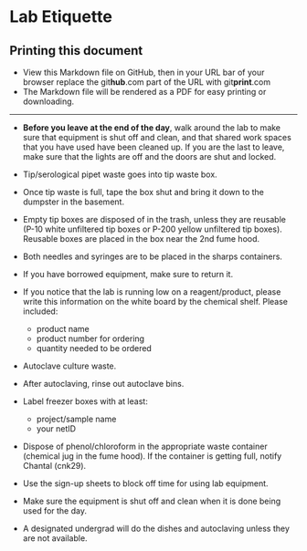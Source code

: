 Lab Etiquette
=============

## Printing this document

* View this Markdown file on GitHub, then in your URL bar of your browser 
  replace the git**hub**.com part of the URL with git**print**.com
* The Markdown file will be rendered as a PDF for easy printing or downloading.

***

* __Before you leave at the end of the day__, walk around the lab to make sure that
equipment is shut off and clean, and that shared work spaces that you have used 
have been cleaned up. If you are the last to leave, make sure that the lights are off
and the doors are shut and locked.

* Tip/serological pipet waste goes into tip waste box.

* Once tip waste is full, tape the box shut and bring it down to the dumpster in
the basement.

* Empty tip boxes are disposed of in the trash, unless they are reusable (P-10
white unfiltered tip boxes or P-200 yellow unfiltered tip boxes). Reusable boxes
are placed in the box near the 2nd fume hood.

* Both needles and syringes are to be placed in the sharps containers.

* If you have borrowed equipment, make sure to return it.

* If you notice that the lab is running low on a reagent/product, please write
this information on the white board by the chemical shelf. Please included:
	* product name
	* product number for ordering
	* quantity needed to be ordered

* Autoclave culture waste.

* After autoclaving, rinse out autoclave bins.

* Label freezer boxes with at least: 
	* project/sample name 
	* your netID

* Dispose of phenol/chloroform in the appropriate waste container (chemical jug
in the fume hood). If the container is getting full, notify Chantal (cnk29).

* Use the sign-up sheets to block off time for using lab equipment.

* Make sure the equipment is shut off and clean when it is done being used for the day.

* A designated undergrad will do the dishes and autoclaving unless they are not available. 
